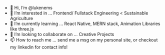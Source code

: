 - 👋 Hi, I’m @lukenems
- 👀 I’m interested in ... Frontend/ Fullstack Engineering < Sustainable Agriculture
- 🌱 I’m currently learning ... React Native, MERN stack, Animation Libraries like three.js
- 💞️ I’m looking to collaborate on ... Creative Projects
- 📫 How to reach me ... send me a msg on my personal site, or checkout my linkedin for contact info!

<!---
lukenems/lukenems is a ✨ special ✨ repository because its `README.md` (this file) appears on your GitHub profile.
You can click the Preview link to take a look at your changes.
--->
